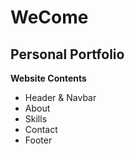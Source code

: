 # WeCome

## Personal Portfolio

**Website Contents**

- Header & Navbar
- About
- Skills
- Contact
- Footer
